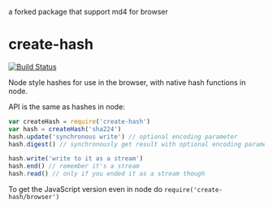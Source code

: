 a forked package that support md4 for browser 

# create-hash

[![Build Status](https://travis-ci.org/crypto-browserify/createHash.svg)](https://travis-ci.org/crypto-browserify/createHash)


Node style hashes for use in the browser, with native hash functions in node.

API is the same as hashes in node:
```js
var createHash = require('create-hash')
var hash = createHash('sha224')
hash.update('synchronous write') // optional encoding parameter
hash.digest() // synchronously get result with optional encoding parameter

hash.write('write to it as a stream')
hash.end() // remember it's a stream
hash.read() // only if you ended it as a stream though
```

To get the JavaScript version even in node do `require('create-hash/browser')`
